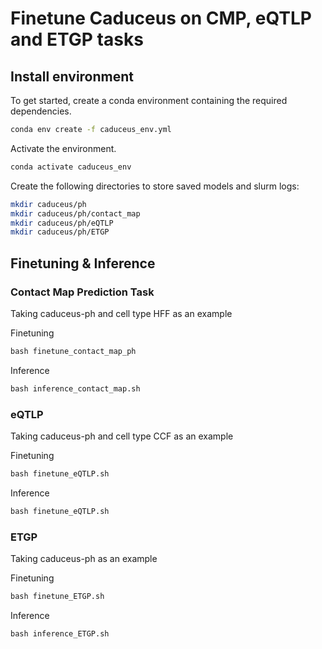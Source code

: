 # Finetune Caduceus on CMP, eQTLP and ETGP tasks

## Install environment

To get started, create a conda environment containing the required dependencies.

```bash
conda env create -f caduceus_env.yml
```

Activate the environment.

```bash
conda activate caduceus_env
```

Create the following directories to store saved models and slurm logs:
```bash
mkdir caduceus/ph
mkdir caduceus/ph/contact_map
mkdir caduceus/ph/eQTLP
mkdir caduceus/ph/ETGP
```

## Finetuning & Inference

### Contact Map Prediction Task

Taking caduceus-ph and cell type HFF as an example

Finetuning

```markdown
bash finetune_contact_map_ph
```

Inference

```markdown
bash inference_contact_map.sh
```

### eQTLP

Taking caduceus-ph and cell type CCF as an example

Finetuning

```markdown
bash finetune_eQTLP.sh
```

Inference

```markdown
bash finetune_eQTLP.sh
```

### ETGP

Taking caduceus-ph as an example

Finetuning

```markdown
bash finetune_ETGP.sh
```

Inference 

```markdown
bash inference_ETGP.sh
```